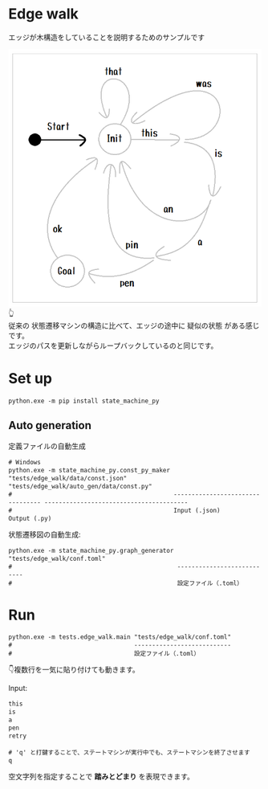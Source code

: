 # Edge walk

エッジが木構造をしていることを説明するためのサンプルです  

![20211205blog3a1.png](docs/img/20211205blog3a1.png)  
👆  
従来の 状態遷移マシンの構造に比べて、エッジの途中に 疑似の状態 がある感じです。  
エッジのパスを更新しながらループバックしているのと同じです。  

# Set up

```shell
python.exe -m pip install state_machine_py
```

## Auto generation

定義ファイルの自動生成

```shell
# Windows
python.exe -m state_machine_py.const_py_maker "tests/edge_walk/data/const.json" "tests/edge_walk/auto_gen/data/const.py"
#                                             --------------------------------- ----------------------------------------
#                                             Input (.json)                      Output (.py)
```

状態遷移図の自動生成:  

```shell
python.exe -m state_machine_py.graph_generator "tests/edge_walk/conf.toml"
#                                              ---------------------------
#                                              設定ファイル（.toml）
```

# Run

```shell
python.exe -m tests.edge_walk.main "tests/edge_walk/conf.toml"
#                                  ---------------------------
#                                  設定ファイル（.toml）
```

👇複数行を一気に貼り付けても動きます。  

Input:  

```
this
is
a
pen
retry

# 'q' と打鍵することで、ステートマシンが実行中でも、ステートマシンを終了させます
q
```

空文字列を指定することで **踏みとどまり** を表現できます。  
